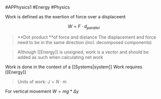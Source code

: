 #APPhysics1 #Energy #Physics 

Work is defined as the exertion of force over a displaceent

$$W = F \cdot d_{parallel}$$

> **Dot product **of force and distance
> The displacement and force need to be in the same direction (incl. decomposed components)

> Although [[Energy]] is unsigned, work is a vector and should be added as such when calculating net work

Work is done in the context of a [[Systems|system]]
Work requires [[Energy]]
> Units of work: $J = N \cdot m$

For vertical movement $W = mg * \Delta  y$








